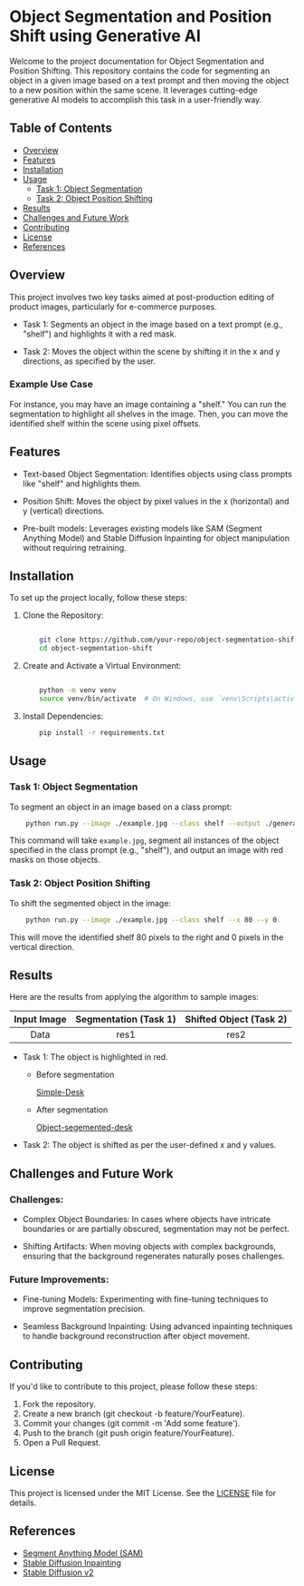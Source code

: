 # Object Segmentation and Position Shift using Generative AI

Welcome to the project documentation for Object Segmentation and Position Shifting. This repository contains the code for segmenting an object in a given image based on a text prompt and then moving the object to a new position within the same scene. It leverages cutting-edge generative AI models to accomplish this task in a user-friendly way.

## Table of Contents

* [Overview](#overview)
* [Features](#features)
* [Installation](#installation)
* [Usage](#usage)
    * [Task 1: Object Segmentation](#task-1-object-segmentation)
    * [Task 2: Object Position Shifting](#task-2-object-position-shifting)
* [Results](#results)
* [Challenges and Future Work](#challenges-and-future-work)
* [Contributing](#contributing)
* [License](#license)
* [References](#references)


## Overview

This project involves two key tasks aimed at post-production editing of product images, particularly for e-commerce purposes.

* Task 1: Segments an object in the image based on a text prompt (e.g., "shelf") and highlights it with a red mask.
    
* Task 2: Moves the object within the scene by shifting it in the x and y directions, as specified by the user.

### Example Use Case

For instance, you may have an image containing a "shelf." You can run the segmentation to highlight all shelves in the image. Then, you can move the identified shelf within the scene using pixel offsets.

## Features

* Text-based Object Segmentation: Identifies objects using class prompts like "shelf" and highlights them.
    
* Position Shift: Moves the object by pixel values in the x (horizontal) and y (vertical) directions.
    
* Pre-built models: Leverages existing models like SAM (Segment Anything Model) and Stable Diffusion Inpainting for object manipulation without requiring retraining.

## Installation

To set up the project locally, follow these steps:

1. Clone the Repository:

    ```bash

        git clone https://github.com/your-repo/object-segmentation-shift.git
        cd object-segmentation-shift
    ```

2. Create and Activate a Virtual Environment:

    ```bash

        python -m venv venv
        source venv/bin/activate  # On Windows, use `venv\Scripts\activate`
    ```

3. Install Dependencies:

    ```bash
        pip install -r requirements.txt
    ```

## Usage

### Task 1: Object Segmentation

To segment an object in an image based on a class prompt:

```bash
    python run.py --image ./example.jpg --class shelf --output ./generated.png
```

This command will take `example.jpg`, segment all instances of the object specified in the class prompt (e.g., "shelf"), and output an image with red masks on those objects.

### Task 2: Object Position Shifting

To shift the segmented object in the image:

```bash
    python run.py --image ./example.jpg --class shelf --x 80 --y 0
```

This will move the identified shelf 80 pixels to the right and 0 pixels in the vertical direction.

## Results

Here are the results from applying the algorithm to sample images:

| Input Image   | Segmentation (Task 1) | Shifted Object (Task 2) |
| :-------------: | :---------------------: |  :--------------------:   | 
| Data          | res1                  |          res2           |


* Task 1: The object is highlighted in red.

    * Before segmentation

        [Simple-Desk](.img/1-img.png)
    
    * After segmentation

        [Object-segemented-desk](.img/2-img.png)

* Task 2: The object is shifted as per the user-defined x and y values.

## Challenges and Future Work

### Challenges:

* Complex Object Boundaries: In cases where objects have intricate boundaries or are partially obscured, segmentation may not be perfect.
    
* Shifting Artifacts: When moving objects with complex backgrounds, ensuring that the background regenerates naturally poses challenges.

### Future Improvements:

* Fine-tuning Models: Experimenting with fine-tuning techniques to improve segmentation precision.
    
* Seamless Background Inpainting: Using advanced inpainting techniques to handle background reconstruction after object movement.

## Contributing

If you'd like to contribute to this project, please follow these steps:

1. Fork the repository.
2. Create a new branch (git checkout -b feature/YourFeature).
3. Commit your changes (git commit -m 'Add some feature').
4. Push to the branch (git push origin feature/YourFeature).
5. Open a Pull Request.

## License

This project is licensed under the MIT License. See the [LICENSE](https://github.com/Namneet2001/Avatar-Assessment/blob/main/LICENSE) file for details.

## References

* [Segment Anything Model (SAM)](https://segment-anything.com/)
* [Stable Diffusion Inpainting](https://huggingface.co/runwayml/stable-diffusion-inpainting)
* [Stable Diffusion v2](https://huggingface.co/runwayml/stable-diffusion-inpainting)
